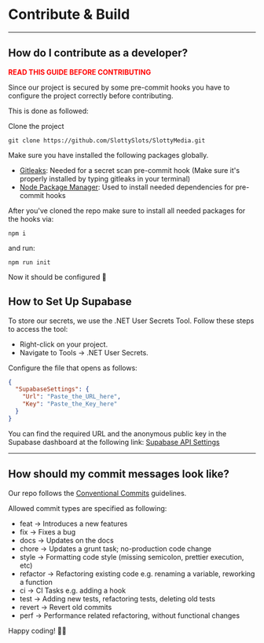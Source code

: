 # Contribute & Build 

---

## How do I contribute as a developer?
<p style="color: red;"><b>READ THIS GUIDE BEFORE CONTRIBUTING</b></p>

Since our project is secured by some pre-commit hooks you have to configure the project correctly before contributing.

This is done as followed:

Clone the project

```git clone https://github.com/SlottySlots/SlottyMedia.git```

Make sure you have installed the following packages globally.

- <a href="https://gitleaks.io/">Gitleaks</a>: Needed for a secret scan pre-commit hook (Make sure it's properly installed by typing gitleaks in your terminal)
- <a href="https://www.npmjs.com/">Node Package Manager</a>: Used to install needed dependencies for pre-commit hooks

After you've cloned the repo make sure to install all needed packages for the hooks via:

```npm i```

and run:

```npm run init```

Now it should be configured 🚀

## How to Set Up Supabase
To store our secrets, we use the .NET User Secrets Tool. Follow these steps to access the tool:

- Right-click on your project.
- Navigate to Tools -> .NET User Secrets.

Configure the file that opens as follows:

```json
{
  "SupabaseSettings": {
    "Url": "Paste_the_URL_here",
    "Key": "Paste_the_Key_here"
  }
}
```
You can find the required URL and the anonymous public key in the Supabase dashboard at the following link:
[Supabase API Settings](https://supabase.com/dashboard/project/oxihxgwmffwsuzthwaqo/settings/api)

---

## How should my commit messages look like?

Our repo follows the <a href="https://www.conventionalcommits.org/en/v1.0.0/">Conventional Commits</a> guidelines.

Allowed commit types are specified as following:

- feat -> Introduces a new features
- fix -> Fixes a bug
- docs -> Updates on the docs
- chore -> Updates a grunt task; no-production code change
- style -> Formatting code style (missing semicolon, prettier execution, etc)
- refactor -> Refactoring existing code e.g. renaming a variable, reworking a function
- ci -> CI Tasks e.g. adding a hook
- test -> Adding new tests, refactoring tests, deleting old tests
- revert -> Revert old commits
- perf -> Performance related refactoring, without functional changes


Happy coding! 🥳🚀
